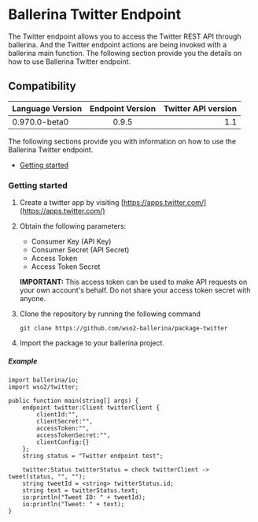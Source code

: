 # Ballerina Twitter Endpoint

The Twitter endpoint allows you to access the Twitter REST API through ballerina. And the Twitter endpoint actions 
are being invoked with a ballerina main function. The following section provide you the details on how to use Ballerina 
Twitter endpoint.

## Compatibility
| Language Version        | Endpoint Version          | Twitter API version  |
| ------------- |:-------------:| -----:|
| 0.970.0-beta0 | 0.9.5 | 1.1 |


The following sections provide you with information on how to use the Ballerina Twitter endpoint.

- [Getting started](#getting-started)

### Getting started

1. Create a twitter app by visiting [https://apps.twitter.com/](https://apps.twitter.com/)
2. Obtain the following parameters:
    * Consumer Key (API Key)
    * Consumer Secret (API Secret)
    * Access Token
    * Access Token Secret
    
    **IMPORTANT:** This access token can be used to make API requests on your own account's behalf. Do not share your access token secret with anyone.
3. Clone the repository by running the following command
    
    `git clone https://github.com/wso2-ballerina/package-twitter`
4. Import the package to your ballerina project.


##### Example

```ballerina
import ballerina/io;
import wso2/twitter;

public function main(string[] args) {
    endpoint twitter:Client twitterClient {
        clientId:"",
        clientSecret:"",
        accessToken:"",
        accessTokenSecret:"",
        clientConfig:{}
    };
    string status = "Twitter endpoint test";

    twitter:Status twitterStatus = check twitterClient -> tweet(status, "", "");
    string tweetId = <string> twitterStatus.id;
    string text = twitterStatus.text;
    io:println("Tweet ID: " + tweetId);
    io:println("Tweet: " + text);
}
```